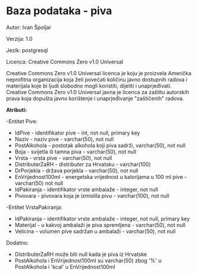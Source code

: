 # Baza podataka - piva
Autor: Ivan Špoljar

Verzija: 1.0

Jezik: postgresql

Licenca: Creative Commons Zero v1.0 Universal

Creative Commons Zero v1.0 Universal licenca je koju je proizvela Američka neprofitna organizacija koja želi povećati količinu javno dostupnih radova i materijala koje bi ljudi slobodno mogli koristiti, dijeliti i unaprjeđivati. Creative Commons Zero v1.0 Universal javna je licenca za zaštitu autorskih prava koja dopušta javno korištenje i unaprjeđivanje "zaštičenih" radova.


**Atributi:**

-Entitet Pive:
  - IdPive - identifikator pive - int, not null, primary key
  - Naziv - naziv pive - varchar(50), not null
  - PostAlkohola - postotak alkohola koji piva sadrži, varchar(50), not null
  - Boja -  svijetla ili tamna piva - varchar(50), not null
  - Vrsta - vrsta pive - varchar(50), not null
  - DistributerZaRH - distributer za Hrvatsku - varchar(100)
  - DrPorjekla - država porjekla - varchar(50), not null
  - EnVrijednost100ml - energetska vrijednost u kalorijama u 100 ml pive - varchar(50) not null
  - IdPakiranja - identifikator vrste ambalaže - integer, not null
  - Pivovara - pivovara koja je izmislila pivu - varchar(100), not null
  
-Entitet VrstaPakiranja:
  - IdPakiranja - identifikator vrste ambalaže - integer, not null, primary key
  - Materijal - u kakvoj ambalaži je piva spremljena - varchar(50), not null
  - Velicina - volumen pive sadržan u ambalaži - varchar(50), not null
  
Dodatno:
  - DistributerZaRH može biti null kada je piva iz Hrvatske
  - PostAlkohola i EnVrijednost100ml su varchar(50) zbog '%' u PostAlkohola i 'kcal' u EnVrijednost100ml
